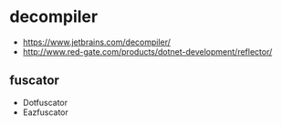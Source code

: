# decompiler

- https://www.jetbrains.com/decompiler/
- http://www.red-gate.com/products/dotnet-development/reflector/


## fuscator

- Dotfuscator
- Eazfuscator
